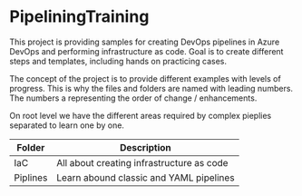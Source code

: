 # PipeliningTraining

This project is providing samples for creating DevOps pipelines in Azure DevOps and performing infrastructure as code.
Goal is to create different steps and templates, including hands on practicing cases.

The concept of the project is to provide different examples with levels of progress. This is why the files and folders are named with leading numbers. The numbers a representing the order of change / enhancements.

On root level we have the different areas required by complex pieplies separated to learn one by one.

| Folder   | Description                               |
| -------- | ----------------------------------------- |
| IaC      | All about creating infrastructure as code |
| Piplines | Learn abound classic and YAML pipelines   |
